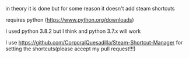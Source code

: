 in theory it is done but for some reason it doesn't add steam shortcuts

requires python (https://www.python.org/downloads)

I used python 3.8.2 but I think and python 3.7.x will work

I use https://github.com/CorporalQuesadilla/Steam-Shortcut-Manager for setting the shortcuts(please accept my pull request!!!)
